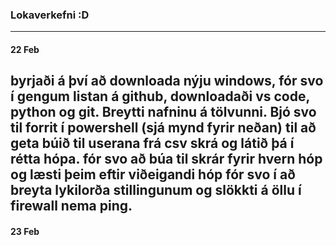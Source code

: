 ### Lokaverkefni :D
----------------------------------------------------------------------------------------------------------------------
#### 22 Feb
byrjaði á því að downloada nýju windows, fór svo í gengum listan á github, downloadaði vs code, python og git. Breytti nafninu á tölvunni. Bjó svo til forrit í powershell (sjá mynd fyrir neðan) til að geta búið til userana frá csv skrá og látið þá í rétta hópa. fór svo að búa til skrár fyrir hvern hóp og læsti þeim eftir viðeigandi hóp fór svo í að breyta lykilorða stillingunum og slökkti á öllu í firewall nema ping.
----------------------------------------------------------------------------------------------------------------------
#### 23 Feb

